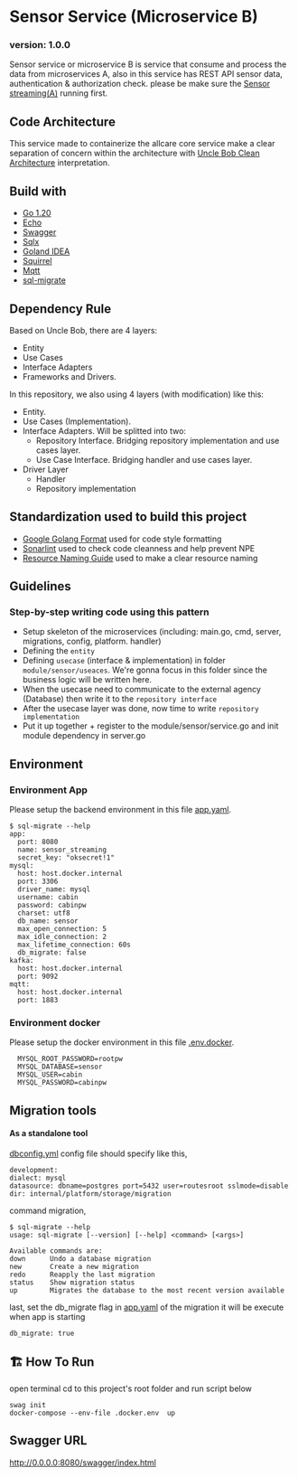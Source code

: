 # Sensor Service (Microservice B)
### version: 1.0.0
Sensor service or microservice B is service that consume and process the data from microservices A, also in this service has REST API sensor data, authentication & authorization check. please be make sure the [Sensor streaming(A)](https://github.com/andrimuhayat/sensor-streaming) running first.

## Code Architecture
This service made to containerize the allcare core service make a clear separation
of concern within the architecture with [Uncle Bob Clean Architecture](https://blog.cleancoder.com/uncle-bob/2012/08/13/the-clean-architecture.html) interpretation.

## Build with

- [Go 1.20](https://adoptopenjdk.net/)
- [Echo](https://github.com/labstack/echo)
- [Swagger](https://github.com/swaggo/echo-swagger)
- [Sqlx](https://github.com/jmoiron/sqlx)
- [Goland IDEA](https://www.jetbrains.com/idea)
- [Squirrel](https://github.com/Masterminds/squirrel)
- [Mqtt](https://github.com/eclipse/paho.mqtt.golang)
- [sql-migrate](https://github.com/rubenv/sql-migrate)

## Dependency Rule
Based on Uncle Bob, there are 4 layers:
* Entity
* Use Cases
* Interface Adapters
* Frameworks and Drivers.

In this repository, we also using 4 layers (with modification) like this:
* Entity.
* Use Cases (Implementation).
* Interface Adapters. Will be splitted into two:
    * Repository Interface. Bridging repository implementation and use cases layer.
    * Use Case Interface. Bridging handler and use cases layer.
* Driver Layer
    * Handler
    * Repository implementation

## Standardization used to build this project

- [Google Golang Format](https://google.github.io/styleguide/go) used for code style formatting
- [Sonarlint](https://www.sonarlint.org/) used to check code cleanness and help prevent NPE
- [Resource Naming Guide](https://restfulapi.net/resource-naming/) used to make a clear resource naming

## Guidelines
### Step-by-step writing code using this pattern
- Setup skeleton of the microservices (including: main.go, cmd, server, migrations, config, platform. handler)
- Defining the `entity`
- Defining `usecase` (interface & implementation) in folder `module/sensor/useaces`. We're gonna focus in this folder since the business logic will be written here.
- When the usecase need to communicate to the external agency (Database) then write it to the `repository interface`
- After the usecase layer was done, now time to write `repository implementation`
- Put it up together + register to the module/sensor/service.go and init module dependency in server.go

## Environment

### Environment App
  Please setup the backend environment in this file [app.yaml](config%2Fapp.yaml).

    $ sql-migrate --help
    app:
      port: 8080
      name: sensor_streaming
      secret_key: "oksecret!1"
    mysql:
      host: host.docker.internal
      port: 3306
      driver_name: mysql
      username: cabin
      password: cabinpw
      charset: utf8
      db_name: sensor
      max_open_connection: 5
      max_idle_connection: 2
      max_lifetime_connection: 60s
      db_migrate: false
    kafka:
      host: host.docker.internal
      port: 9092
    mqtt:
      host: host.docker.internal
      port: 1883

### Environment docker
Please setup the docker environment in this file [.env.docker](.env.docker).

      MYSQL_ROOT_PASSWORD=rootpw
      MYSQL_DATABASE=sensor
      MYSQL_USER=cabin
      MYSQL_PASSWORD=cabinpw

## Migration tools
#### As a standalone tool
[dbconfig.yml](dbconfig.yml) config file should specify like this,

    development:
    dialect: mysql
    datasource: dbname=postgres port=5432 user=routesroot sslmode=disable
    dir: internal/platform/storage/migration

command migration,

    $ sql-migrate --help
    usage: sql-migrate [--version] [--help] <command> [<args>]

    Available commands are:
    down      Undo a database migration
    new       Create a new migration
    redo      Reapply the last migration
    status    Show migration status
    up        Migrates the database to the most recent version available

last, set the db_migrate flag in [app.yaml](config%2Fapp.yaml) of the migration it will be execute when app is starting

	db_migrate: true


## 🏗️ How To Run
open terminal cd to this project's root folder and run script below
    
    swag init
    docker-compose --env-file .docker.env  up

## Swagger URL
http://0.0.0.0:8080/swagger/index.html
